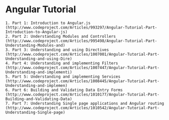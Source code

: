 Angular Tutorial
=========


	1. Part 1: Introduction to Angular.js (http://www.codeproject.com/Articles/993297/Angular-Tutorial-Part-Introduction-to-Angular-js)
	2. Part 2: Understanding Modules and Controllers (http://www.codeproject.com/Articles/995498/Angular-Tutorial-Part-Understanding-Modules-and)
	3. Part 3: Understanding and using Directives (http://www.codeproject.com/Articles/1007001/Angular-Tutorial-Part-Understanding-and-using-Dire)
	4. Part 4: Understanding and implementing Filters (http://www.codeproject.com/Articles/1007447/Angular-Tutorial-Part-Understanding-and-implementi)
	5. Part 5: Understanding and implementing Services (http://www.codeproject.com/Articles/1008445/Angular-Tutorial-Part-Understanding-and-implemen)
	6. Part 6: Building and Validating Data Entry Forms (http://www.codeproject.com/Articles/1010177/Angular-Tutorial-Part-Building-and-Validating-Data)
	7. Part 7: Understanding Single page applications and Angular routing (http://www.codeproject.com/Articles/1010542/Angular-Tutorial-Part-Understanding-Single-page)
